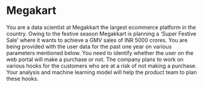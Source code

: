 # Megakart
You are a data scientist at Megakkart the largest ecommerce platform in the country. Owing to the festive season Megakkart is planning a ‘Super Festive Sale’ where it wants to achieve a GMV sales of INR 5000 crores. You are being provided with the user data for the past one year on various parameters mentioned below. You need to identify whether the user on the web portal will make a purchase or not. The company plans to work on various hooks for the customers who are at a risk of not making a purchase. Your analysis and machine learning model will help the product team to plan these hooks.
